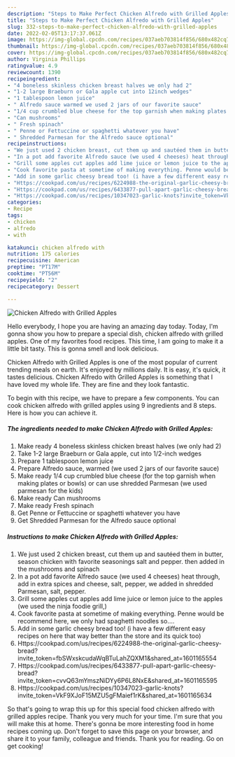 ```yaml
---
description: "Steps to Make Perfect Chicken Alfredo with Grilled Apples"
title: "Steps to Make Perfect Chicken Alfredo with Grilled Apples"
slug: 332-steps-to-make-perfect-chicken-alfredo-with-grilled-apples
date: 2022-02-05T13:17:37.061Z
image: https://img-global.cpcdn.com/recipes/037aeb703814f856/680x482cq70/chicken-alfredo-with-grilled-apples-recipe-main-photo.jpg
thumbnail: https://img-global.cpcdn.com/recipes/037aeb703814f856/680x482cq70/chicken-alfredo-with-grilled-apples-recipe-main-photo.jpg
cover: https://img-global.cpcdn.com/recipes/037aeb703814f856/680x482cq70/chicken-alfredo-with-grilled-apples-recipe-main-photo.jpg
author: Virginia Phillips
ratingvalue: 4.9
reviewcount: 1390
recipeingredient:
- "4 boneless skinless chicken breast halves we only had 2"
- "1-2 large Braeburn or Gala apple cut into 12inch wedges"
- "1 tablespoon lemon juice"
- " Alfredo sauce warmed we used 2 jars of our favorite sauce"
- "1/4 cup crumbled blue cheese for the top garnish when making plates or bowls or can use shredded Parmesan we used parmesan for the kids"
- "Can mushrooms"
- " Fresh spinach"
- " Penne or Fettuccine or spaghetti whatever you have"
- " Shredded Parmesan for the Alfredo sauce optional"
recipeinstructions:
- "We just used 2 chicken breast, cut them up and sautéed them in butter, season chicken with favorite seasonings salt and pepper. then added in the mushrooms and spinach"
- "In a pot add favorite Alfredo sauce (we used 4 cheeses) heat through, add in extra spices and cheese, salt, pepper, we added in shredded Parmesan, salt, pepper."
- "Grill some apples cut apples add lime juice or lemon juice to the apples (we used the ninja foodie grill,)"
- "Cook favorite pasta at sometime of making everything. Penne would be recommend here, we only had spaghetti noodles so...."
- "Add in some garlic cheesy bread too! (i have a few different easy recipes on here that way better than the store and its quick too)"
- "Https://cookpad.com/us/recipes/6224988-the-original-garlic-cheesy-bread?invite_token=fbSWxskcudaWqBTuLahZQXM1&amp;shared_at=1601165554"
- "Https://cookpad.com/us/recipes/6433877-pull-apart-garlic-cheesy-bread?invite_token=cvvQ63mYmszNiDYy6P6L8NxE&amp;shared_at=1601165595"
- "Https://cookpad.com/us/recipes/10347023-garlic-knots?invite_token=VkF9XJoF15MZU5gFMaief1rK&amp;shared_at=1601165634"
categories:
- Recipe
tags:
- chicken
- alfredo
- with

katakunci: chicken alfredo with 
nutrition: 175 calories
recipecuisine: American
preptime: "PT17M"
cooktime: "PT56M"
recipeyield: "2"
recipecategory: Dessert

---
```



![Chicken Alfredo with Grilled Apples](https://img-global.cpcdn.com/recipes/037aeb703814f856/680x482cq70/chicken-alfredo-with-grilled-apples-recipe-main-photo.jpg)

Hello everybody, I hope you are having an amazing day today. Today, I'm gonna show you how to prepare a special dish, chicken alfredo with grilled apples. One of my favorites food recipes. This time, I am going to make it a little bit tasty. This is gonna smell and look delicious.

Chicken Alfredo with Grilled Apples is one of the most popular of current trending meals on earth. It's enjoyed by millions daily. It is easy, it's quick, it tastes delicious. Chicken Alfredo with Grilled Apples is something that I have loved my whole life. They are fine and they look fantastic.




To begin with this recipe, we have to prepare a few components. You can cook chicken alfredo with grilled apples using 9 ingredients and 8 steps. Here is how you can achieve it.

<!--inarticleads1-->

##### The ingredients needed to make Chicken Alfredo with Grilled Apples:

1. Make ready 4 boneless skinless chicken breast halves (we only had 2)
1. Take 1-2 large Braeburn or Gala apple, cut into 1/2-inch wedges
1. Prepare 1 tablespoon lemon juice
1. Prepare  Alfredo sauce, warmed (we used 2 jars of our favorite sauce)
1. Make ready 1/4 cup crumbled blue cheese (for the top garnish when making plates or bowls) or can use shredded Parmesan (we used parmesan for the kids)
1. Make ready Can mushrooms
1. Make ready  Fresh spinach
1. Get  Penne or Fettuccine or spaghetti whatever you have
1. Get  Shredded Parmesan for the Alfredo sauce optional




<!--inarticleads2-->

##### Instructions to make Chicken Alfredo with Grilled Apples:

1. We just used 2 chicken breast, cut them up and sautéed them in butter, season chicken with favorite seasonings salt and pepper. then added in the mushrooms and spinach
1. In a pot add favorite Alfredo sauce (we used 4 cheeses) heat through, add in extra spices and cheese, salt, pepper, we added in shredded Parmesan, salt, pepper.
1. Grill some apples cut apples add lime juice or lemon juice to the apples (we used the ninja foodie grill,)
1. Cook favorite pasta at sometime of making everything. Penne would be recommend here, we only had spaghetti noodles so....
1. Add in some garlic cheesy bread too! (i have a few different easy recipes on here that way better than the store and its quick too)
1. Https://cookpad.com/us/recipes/6224988-the-original-garlic-cheesy-bread?invite_token=fbSWxskcudaWqBTuLahZQXM1&amp;shared_at=1601165554
1. Https://cookpad.com/us/recipes/6433877-pull-apart-garlic-cheesy-bread?invite_token=cvvQ63mYmszNiDYy6P6L8NxE&amp;shared_at=1601165595
1. Https://cookpad.com/us/recipes/10347023-garlic-knots?invite_token=VkF9XJoF15MZU5gFMaief1rK&amp;shared_at=1601165634




So that's going to wrap this up for this special food chicken alfredo with grilled apples recipe. Thank you very much for your time. I'm sure that you will make this at home. There's gonna be more interesting food in home recipes coming up. Don't forget to save this page on your browser, and share it to your family, colleague and friends. Thank you for reading. Go on get cooking!
